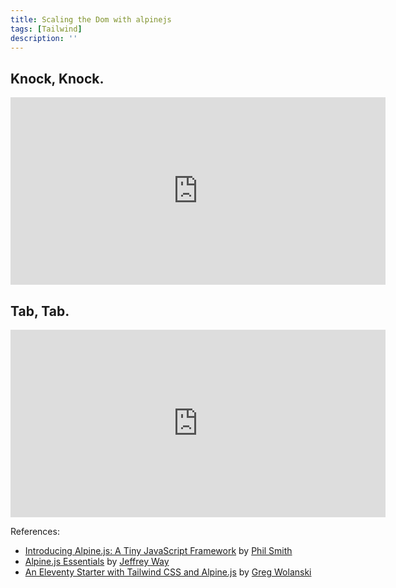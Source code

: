 ```yaml
---
title: Scaling the Dom with alpinejs
tags: [Tailwind]
description: ''
---
```


## Knock, Knock.

<iframe frameborder="0" width="600px" height="300px" src="https://replit.com/@EdgeKaos/Hello-Alpinejs?lite=true"></iframe>

## Tab, Tab.

<iframe frameborder="0" width="600px" height="300px" src="https://replit.com/@EdgeKaos/Hello-Alpinejs/tabtab.html?lite=true"></iframe>

References: 

- [Introducing Alpine.js: A Tiny JavaScript Framework](https://www.smashingmagazine.com/2020/03/introduction-alpinejs-javascript-framework/) by [Phil Smith](https://www.smashingmagazine.com/author/phil-smith/)
- [Alpine.js Essentials](https://laracasts.com/series/alpine-essentials) by [Jeffrey Way](https://twitter.com/jeffrey_way)
- [An Eleventy Starter with Tailwind CSS and Alpine.js](https://css-tricks.com/eleventy-starter-with-tailwind-css-alpine-js/) by [Greg Wolanski](https://gregwolanski.com/)